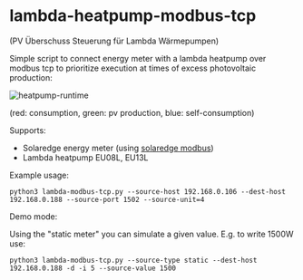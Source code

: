 # lambda-heatpump-modbus-tcp
(PV Überschuss Steuerung für Lambda Wärmepumpen)

Simple script to connect energy meter with a lambda heatpump over modbus tcp to prioritize execution at times of excess photovoltaic production:

![heatpump-runtime](https://user-images.githubusercontent.com/7126422/190114167-42f43732-50fe-4749-8e3d-93b72817e8d0.png)

(red: consumption, green: pv production, blue: self-consumption)

Supports:

- Solaredge energy meter (using [solaredge modbus](https://pypi.org/project/solaredge-modbus/))
- Lambda heatpump EU08L, EU13L

Example usage:

```
python3 lambda-modbus-tcp.py --source-host 192.168.0.106 --dest-host 192.168.0.188 --source-port 1502 --source-unit=4
```

Demo mode:

Using the "static meter" you can simulate a given value. E.g. to write 1500W use:

```
python3 lambda-modbus-tcp.py --source-type static --dest-host 192.168.0.188 -d -i 5 --source-value 1500
```
